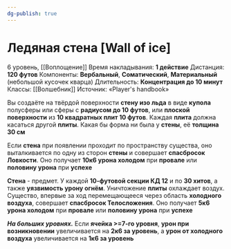 ```yaml
---
dg-publish: true
---
```

# Ледяная стена [Wall of ice]
6 уровень, [[Воплощение]]
Время накладывания: **1 действие**
Дистанция: **120 футов**
Компоненты: **Вербальный**, **Соматический**, **Материальный** (небольшой кусочек кварца)
Длительность: **Концентрация до 10 минут**
Классы: [[Волшебник]]
Источник: «Player's handbook»

Вы создаёте на твёрдой поверхности **стену изо льда** в виде **купола** полусферы или сферы с **радиусом до 10 футов**, или **плоской поверхности** из **10 квадратных плит 10 футов**. Каждая **плита** должна касаться другой **плиты**. Какая бы форма ни была у **стены**, её **толщина 30 см**

Если **стена** при появлении проходит по пространству существа, оно выталкивается по одну из сторон **стены** и совершает **спасбросок Ловкости**. Оно получает **10к6 урона холодом** при **провале** или **половину урона** при **успехе**

**Стена** - предмет. У каждой **10-футовой секции КД 12** и по **30 хитов**, а также **уязвимость урону огнём**. Уничтожение **плиты** охлаждает воздух. Существо, впервые за ход перемещающееся через область **холодного воздуха**, совершает **спасбросок Телосложения**. Оно получает **5к6 урона холодом** при **провале** или **половину урона** при **успехе**

**_На больших уровнях._** Если **ячейка >=7-го уровня**, **урон при возникновении** увеличивается на **2к6 за уровень**, а **урон от холодного воздуха** увеличивается на **1к6 за уровень**